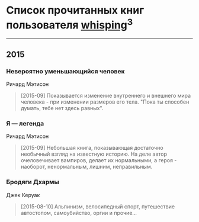 # Список прочитанных книг пользователя [whisping](http://vk.com/id2822703)<sup>3</sup>
---

## 2015

### Невероятно уменьшающийся человек
Ричард Мэтисон
> [2015-09] Показывается изменение внутреннего и внешнего мира человека - при изменении размеров его тела. "Пока ты способен думать, тебе нет здесь равных".


### Я — легенда
Ричард Мэтисон
> [2015-09] Небольшая книга, показывающая достаточно необычный взгляд на известную историю. На деле автор очеловечивает вампиров, делает их нормальными, а героя - наоборот, ненормальным, лишним, неправильным.


### Бродяги Дхармы
Джек Керуак
> [2015-08-10] Альпинизм, велосипедный спорт, путешествие автостопом, самоубийство, оргии и прочие...



